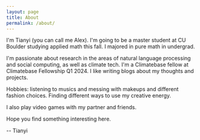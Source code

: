 ```yaml
---
layout: page
title: About
permalink: /about/
---
```


I'm Tianyi (you can call me Alex). I'm going to be a master student at CU Boulder studying applied math this fall. I majored in pure math in undergrad.

I'm passionate about research in the areas of natural language processing and social computing, as well as climate tech. I'm a Climatebase fellow at Climatebase Fellowship Q1 2024. I like writing blogs about my thoughts and projects.

Hobbies: listening to musics and messing with makeups and different fashion choices. Finding different ways to use my creative energy.

I also play video games with my partner and friends.

Hope you find something interesting here.

-- Tianyi
